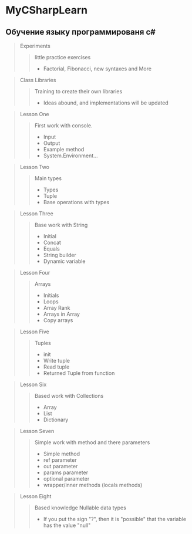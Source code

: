 # MyCSharpLearn

## Обучение языку программированя c#
> Experiments
> > little practice exercises
> > + Factorial, Fibonacci, new syntaxes and More

> Class Libraries
> > Training to create their own libraries
> > + Ideas abound, and implementations will be updated

> Lesson One
> > First work with console.
> > + Input
> > + Output
> > + Example method
> > + System.Environment...

> Lesson Two
> > Main types
> > + Types
> > + Tuple
> > + Base operations with types

> Lesson Three
> > Base work with String
> > + Initial
> > + Concat
> > + Equals
> > + String builder
> > + Dynamic variable

> Lesson Four
> > Arrays
> > + Initials
> > + Loops
> > + Array Rank
> > + Arrays in Array
> > + Copy arrays

> Lesson Five
> > Tuples
> > + init
> > + Write tuple
> > + Read tuple
> > + Returned Tuple from function

> Lesson Six
> > Based work with Collections
> > + Array
> > + List
> > + Dictionary

> Lesson Seven
> > Simple work with method and there parameters
> > + Simple method
> > + ref parameter
> > + out parameter
> > + params parameter
> > + optional parameter
> > + wrapper/inner methods (locals methods)

>  Lesson Eight
> > Based knowledge Nullable data types 
> > + If you put the sign "?", then it is "possible" that the variable has the value "null"
